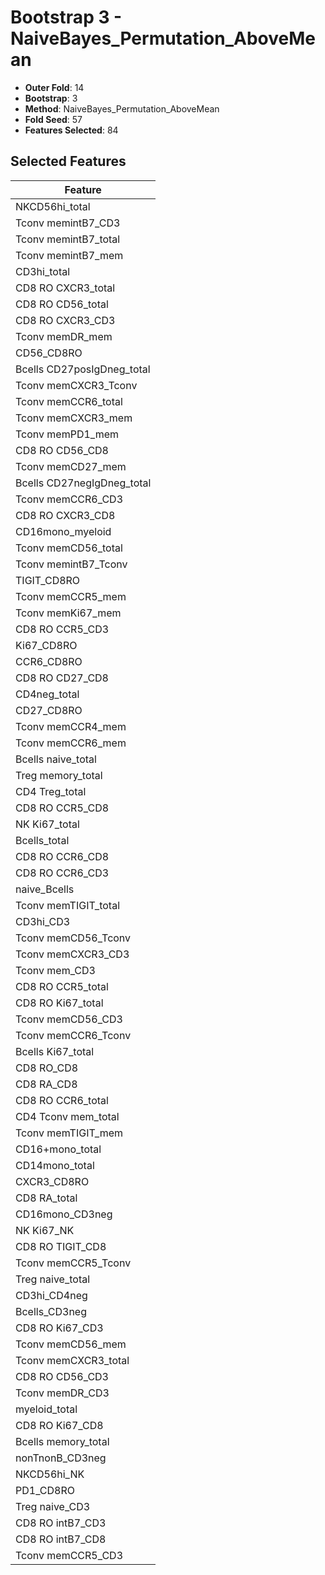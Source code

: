 # Bootstrap 3 - NaiveBayes_Permutation_AboveMean

- **Outer Fold**: 14
- **Bootstrap**: 3
- **Method**: NaiveBayes_Permutation_AboveMean
- **Fold Seed**: 57
- **Features Selected**: 84

## Selected Features

| Feature |
|---------|
| NKCD56hi_total |
| Tconv memintB7_CD3 |
| Tconv memintB7_total |
| Tconv memintB7_mem |
| CD3hi_total |
| CD8 RO CXCR3_total |
| CD8 RO CD56_total |
| CD8 RO CXCR3_CD3 |
| Tconv memDR_mem |
| CD56_CD8RO |
| Bcells CD27posIgDneg_total |
| Tconv memCXCR3_Tconv |
| Tconv memCCR6_total |
| Tconv memCXCR3_mem |
| Tconv memPD1_mem |
| CD8 RO CD56_CD8 |
| Tconv memCD27_mem |
| Bcells CD27negIgDneg_total |
| Tconv memCCR6_CD3 |
| CD8 RO CXCR3_CD8 |
| CD16mono_myeloid |
| Tconv memCD56_total |
| Tconv memintB7_Tconv |
| TIGIT_CD8RO |
| Tconv memCCR5_mem |
| Tconv memKi67_mem |
| CD8 RO CCR5_CD3 |
| Ki67_CD8RO |
| CCR6_CD8RO |
| CD8 RO CD27_CD8 |
| CD4neg_total |
| CD27_CD8RO |
| Tconv memCCR4_mem |
| Tconv memCCR6_mem |
| Bcells naive_total |
| Treg memory_total |
| CD4 Treg_total |
| CD8 RO CCR5_CD8 |
| NK Ki67_total |
| Bcells_total |
| CD8 RO CCR6_CD8 |
| CD8 RO CCR6_CD3 |
| naive_Bcells |
| Tconv memTIGIT_total |
| CD3hi_CD3 |
| Tconv memCD56_Tconv |
| Tconv memCXCR3_CD3 |
| Tconv mem_CD3 |
| CD8 RO CCR5_total |
| CD8 RO Ki67_total |
| Tconv memCD56_CD3 |
| Tconv memCCR6_Tconv |
| Bcells Ki67_total |
| CD8 RO_CD8 |
| CD8 RA_CD8 |
| CD8 RO CCR6_total |
| CD4 Tconv mem_total |
| Tconv memTIGIT_mem |
| CD16+mono_total |
| CD14mono_total |
| CXCR3_CD8RO |
| CD8 RA_total |
| CD16mono_CD3neg |
| NK Ki67_NK |
| CD8 RO TIGIT_CD8 |
| Tconv memCCR5_Tconv |
| Treg naive_total |
| CD3hi_CD4neg |
| Bcells_CD3neg |
| CD8  RO Ki67_CD3 |
| Tconv memCD56_mem |
| Tconv memCXCR3_total |
| CD8 RO CD56_CD3 |
| Tconv memDR_CD3 |
| myeloid_total |
| CD8 RO Ki67_CD8 |
| Bcells memory_total |
| nonTnonB_CD3neg |
| NKCD56hi_NK |
| PD1_CD8RO |
| Treg naive_CD3 |
| CD8 RO intB7_CD3 |
| CD8 RO intB7_CD8 |
| Tconv memCCR5_CD3 |
